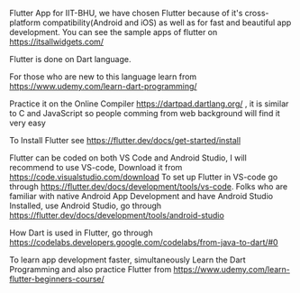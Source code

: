 Flutter App for IIT-BHU, we have chosen Flutter because of it's cross-platform compatibility(Android and iOS) as well as for fast and beautiful app development.
You can see the sample apps of flutter on https://itsallwidgets.com/

Flutter is done on Dart language.

For those who are new to this language learn from https://www.udemy.com/learn-dart-programming/ 

Practice it on the Online Compiler https://dartpad.dartlang.org/ , it is similar to C and JavaScript so people comming from web background will find it very easy

To Install Flutter see https://flutter.dev/docs/get-started/install

Flutter can be coded on both VS Code and Android Studio,
I will recommend to use VS-code,
Download it from https://code.visualstudio.com/download
To set up Flutter in VS-code go through https://flutter.dev/docs/development/tools/vs-code.
Folks who are familiar with native Android App Development and have Android Studio Installed,
use Android Studio, go through https://flutter.dev/docs/development/tools/android-studio

How Dart is used in Flutter, go through  https://codelabs.developers.google.com/codelabs/from-java-to-dart/#0

To learn app development faster, simultaneously Learn the Dart Programming and also 
practice Flutter from https://www.udemy.com/learn-flutter-beginners-course/
